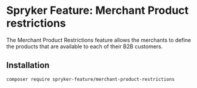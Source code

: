 # Spryker Feature: Merchant Product restrictions

The Merchant Product Restrictions feature allows the merchants to define the products that are available to each of their B2B customers.

## Installation

```
composer require spryker-feature/merchant-product-restrictions
```
